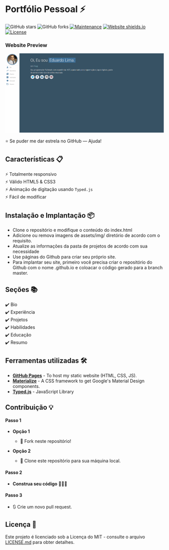 # Portfólio Pessoal ⚡️ 

![GitHub stars](https://img.shields.io/github/stars/edulima2412/portfolio) 
![GitHub forks](https://img.shields.io/github/forks/edulima2412/portfolio)
[![Maintenance](https://img.shields.io/badge/maintained-yes-green.svg)](https://github.com/edulima2412/portfolio/commits/master)
[![Website shields.io](https://img.shields.io/badge/website-up-yellow)](http://varadbhogayata.github.io/)
[![License](http://img.shields.io/:license-mit-blue.svg?style=flat-square)](http://badges.mit-license.org)

### Website Preview
<p align="center"> 
  <kbd>
    <a href="https://edulima2412.github.io" target="_blank"><img src="/assets/img/preview.gif">
  </a>
  </kbd>
</p>

:star: Se puder me dar estrela no GitHub — Ajuda!

## Características 📋
⚡️ Totalmente responsivo\
⚡️ Válido HTML5 & CSS3\
⚡️ Animação de digitação usando `Typed.js`\
⚡️ Fácil de modificar

## Instalação e Implantação 📦
- Clone o repositório e modifique o conteúdo do index.html
- Adicione ou remova imagens de assets/img/ diretório de acordo com o requisito.
- Atualize as informações da pasta de projetos de acordo com sua necessidade
- Use páginas do Github para criar seu próprio site.
- Para implantar seu site, primeiro você precisa criar o repositório do Github com o nome <your-github-username>.github.io e coloacar o código gerado para a branch master.

## Seções 📚
✔️ Bio\
✔️ Experiência\
✔️ Projetos\
✔️ Habilidades\
✔️ Educação\
✔️ Resumo

## Ferramentas utilizadas 🛠️
* [<b>GitHub Pages</b>](https://create-react-app.dev/docs/deployment/#github-pages) - To host my static website (HTML, CSS, JS).
* [<b>Materialize</b>](https://materializecss.com/) - A CSS framework to get Google's Material Design components.
* [<b>Typed.js</b>](https://mattboldt.com/demos/typed-js/) - JavaScript Library

## Contribuição 💡
#### Passo 1

- **Opção 1**
    - 🍴 Fork neste repositório!

- **Opção 2**
    - 👯 Clone este repositório para sua máquina local.

#### Passo 2

- **Construa seu código** 🔨🔨🔨

#### Passo 3

- 🔃 Crie um novo pull request.

## Licença 📃
Este projeto é licenciado sob a Licença do MIT - consulte o arquivo [LICENSE.md](./LICENSE) para obter detalhes.